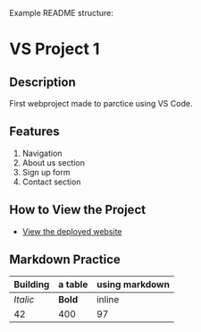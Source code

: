 Example README structure:

# VS Project 1

## Description
First webproject made to parctice using VS Code.

## Features
1. Navigation
2. About us section
3. Sign up form
4. Contact section

## How to View the Project
- [View the deployed website](https://github.com/Old-Rusty/vs-project-1)

## Markdown Practice
Building | a table | using markdown
---|---|---
*Italic*| **Bold** | inline
42| 400 | 97


